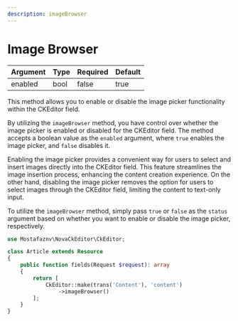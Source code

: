 ```yaml
---
description: imageBrowser
---
```


# Image Browser

<table><thead><tr><th>Argument</th><th>Type</th><th data-type="checkbox">Required</th><th>Default</th></tr></thead><tbody><tr><td>enabled</td><td>bool</td><td>false</td><td>true</td></tr></tbody></table>

This method allows you to enable or disable the image picker functionality within the CKEditor field.

By utilizing the `imageBrowser` method, you have control over whether the image picker is enabled or disabled for the CKEditor field. The method accepts a boolean value as the `enabled` argument, where `true` enables the image picker, and `false` disables it.

Enabling the image picker provides a convenient way for users to select and insert images directly into the CKEditor field. This feature streamlines the image insertion process, enhancing the content creation experience. On the other hand, disabling the image picker removes the option for users to select images through the CKEditor field, limiting the content to text-only input.

To utilize the `imageBrowser` method, simply pass `true` or `false` as the `status` argument based on whether you want to enable or disable the image picker, respectively.



```php
use Mostafaznv\NovaCkEditor\CkEditor;

class Article extends Resource
{
    public function fields(Request $request): array
    {
        return [
            CkEditor::make(trans('Content'), 'content')
                ->imageBrowser()
        ];
    }
}
```



